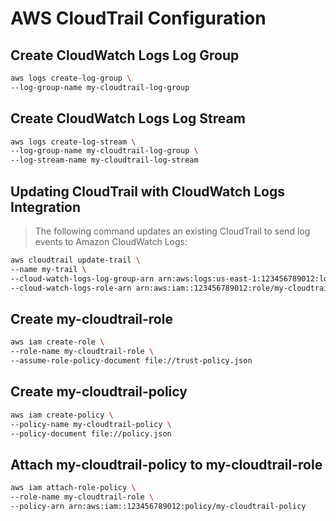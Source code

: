 # AWS CloudTrail Configuration

## Create CloudWatch Logs Log Group

```sh
aws logs create-log-group \
--log-group-name my-cloudtrail-log-group
```

## Create CloudWatch Logs Log Stream

```sh
aws logs create-log-stream \
--log-group-name my-cloudtrail-log-group \
--log-stream-name my-cloudtrail-log-stream
```

## Updating CloudTrail with CloudWatch Logs Integration

> The following command updates an existing CloudTrail to send log events to Amazon CloudWatch Logs:

```sh
aws cloudtrail update-trail \
--name my-trail \
--cloud-watch-logs-log-group-arn arn:aws:logs:us-east-1:123456789012:log-group:my-cloudtrail-log-group \
--cloud-watch-logs-role-arn arn:aws:iam::123456789012:role/my-cloudtrail-role
```

## Create my-cloudtrail-role

```sh
aws iam create-role \
--role-name my-cloudtrail-role \
--assume-role-policy-document file://trust-policy.json
```

## Create my-cloudtrail-policy

```sh
aws iam create-policy \
--policy-name my-cloudtrail-policy \
--policy-document file://policy.json
```

## Attach my-cloudtrail-policy to my-cloudtrail-role

```sh
aws iam attach-role-policy \
--role-name my-cloudtrail-role \
--policy-arn arn:aws:iam::123456789012:policy/my-cloudtrail-policy
```
